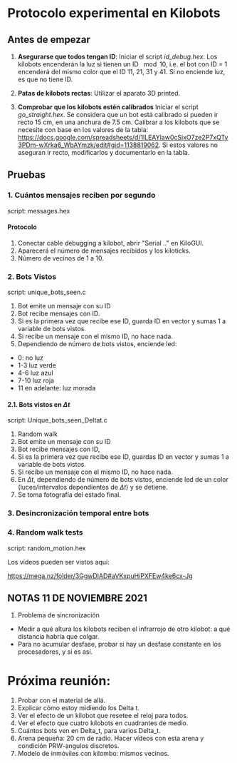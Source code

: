 # Protocolo experimental en Kilobots

## Antes de empezar

1. **Asegurarse que todos tengan ID**:
   Iniciar el script *id_debug.hex*. Los kilobots encenderán la luz si tienen un ID $\mod 10$, i.e. el bot con ID = 1 encenderá del mismo color que el ID 11, 21, 31 y 41. Si no enciende luz, es que no tiene ID.
2. **Patas de kilobots rectas**:
   Utilizar el aparato 3D printed.


3. **Comprobar que los kilobots estén calibrados**
   Iniciar el script *go_straight.hex*. Se considera que un bot está calibrado si pueden ir recto 15 cm, en una anchura de 7.5 cm.
   Calibrar a los kilobots que se necesite con base en los valores de la tabla:
    https://docs.google.com/spreadsheets/d/1lLEAYlaw0cSjxO7ze2P7xQTy3PDm-wXrka6_WbAYmzk/edit#gid=1138819062.
   Si estos valores no aseguran ir recto, modificarlos y documentarlo en la tabla.

## Pruebas

### 1. Cuántos mensajes reciben por segundo

script: messages.hex

#### Protocolo

1. Conectar cable debugging a kilobot, abrir "Serial .." en KiloGUI.
2. Aparecerá el número de mensajes recibidos y los kiloticks.
3. Número de vecinos de 1 a 10.



### 2. Bots Vistos
script: unique_bots_seen.c
1. Bot emite un mensaje con su ID
2. Bot recibe mensajes con ID.
3. Si es la primera vez que recibe ese ID, guarda ID en vector y sumas 1 a variable de bots vistos.
4. Si recibe un mensaje con el mismo ID, no hace nada.
5. Dependiendo de número de bots vistos, enciende led:
  - 0: no luz
  - 1-3 luz verde
  - 4-6 luz azul
  - 7-10 luz roja
  - 11 en adelante: luz morada


#### 2.1. Bots vistos en $\Delta t$
script: Unique_bots_seen_Deltat.c

1. Random walk
2. Bot emite un mensaje con su ID
3. Bot recibe mensajes con ID,
4. Si es la primera vez que recibe ese ID, guardas ID en vector y sumas 1 a variable de bots vistos.
5. Si recibe un mensaje con el mismo ID, no hace nada.
6. En $\Delta t$, dependiendo de número de bots vistos, enciende led de un color (luces/intervalos dependientes de $\Delta t$) y se detiene.
7. Se toma fotografía del estado final.


### 3. Desincronización temporal entre bots

### 4. Random walk tests

script: random_motion.hex

Los vídeos pueden ser vistos aquí:

https://mega.nz/folder/3GgwDIAD#aVKxpuHiPXFEw4ke6cx-Jg

## NOTAS 11 DE NOVIEMBRE 2021

1. Problema de sincronización
- Medir a qué altura los kilobots reciben el infrarrojo de otro kilobot: a qué distancia habría que colgar.
- Para no acumular desfase, probar si hay un desfase constante en los procesadores, y si es así.



# Próxima reunión:
1. Probar con el material de allá. 
1. Explicar cómo estoy midiendo los Delta t.
2. Ver el efecto de un kilobot que resetee el reloj para todos.
3. Ver el efecto que cuatro kilobots en cuadrantes de medio.
4. Cuántos bots ven en Delta_t, para varios Delta_t.
5. Arena pequeña: 20 cm de radio. Hacer vídeos con esta arena y condición PRW-angulos discretos.
6. Modelo de inmóviles con kilombo: mismos vecinos.
